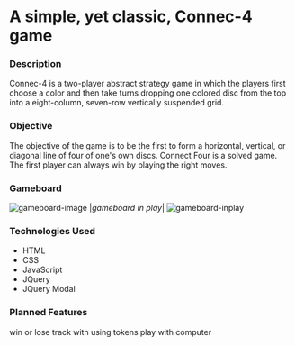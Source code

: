 # A simple, yet classic, Connec-4 game 

### Description
Connec-4 is a two-player abstract strategy game in which the players first choose a color and then take turns dropping one colored disc from the top into a eight-column, seven-row vertically suspended grid.
### Objective
The objective of the game is to be the first to form a horizontal, vertical, or diagonal line of four of one's own discs. Connect Four is a solved game. The first player can always win by playing the right moves.
### Gameboard
![gameboard-image](https://user-images.githubusercontent.com/47447266/55832927-75a32d80-5acb-11e9-9d4a-9c630837314d.jpg)
|*gameboard in play*|
![gameboard-inplay](https://user-images.githubusercontent.com/47447266/55833625-d4b57200-5acc-11e9-9702-d8ee6023a9a0.jpg)
### Technologies Used
* HTML
* CSS
* JavaScript
* JQuery
* JQuery Modal
### Planned Features
win or lose track with using tokens
play with computer

